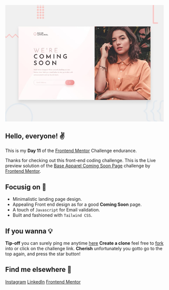 ![Design preview for the Base Apparel coming soon page coding challenge](./design/desktop-preview.jpg)

## Hello, everyone! ✌

This is my **Day 11** of the [Frontend Mentor](https://www.frontendmentor.io/home) Challenge endurance.

Thanks for checking out this front-end coding challenge. This is the Live preview solution of the [Base Apparel Coming Soon Page](https://www.frontendmentor.io/challenges/base-apparel-coming-soon-page-5d46b47f8db8a7063f9331a0) challenge by [Frontend Mentor](https://www.frontendmentor.io/home). 

## Focusig on 👀

* Minimalistic landing page design.
* Appealing Front end design as for a good **Coming Soon** page.
* A touch of `Javascript` for Email validation.
* Built and fashioned with `Tailwind CSS`.

## If you wanna 💡

**Tip-off** you can surely ping me anytime [here](#find-me-elsewhere-%F0%9F%93%B1 "Goto Find me elsewhere 📱")
**Create a clone** feel free to [fork](https://github.com/Aravinthvimal/Base-Apparel-Coming-Soon-Page) into or click on the challenge link.
**Cherish** unfortunately you gotto go to the top again, and press the star button!

## Find me elsewhere 📱

[Instagram](https://www.instagram.com/_.ken__adams_/)
[LinkedIn](https://www.linkedin.com/in/aravinth-vimal-1120581a7/)
[Frontend Mentor](https://www.frontendmentor.io/profile/Aravinthvimal)
